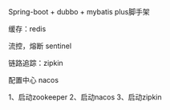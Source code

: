 Spring-boot + dubbo + mybatis plus脚手架

缓存：redis

流控，熔断  sentinel

链路追踪：zipkin

配置中心 nacos

1、启动zookeeper
2、启动nacos
3、启动zipkin